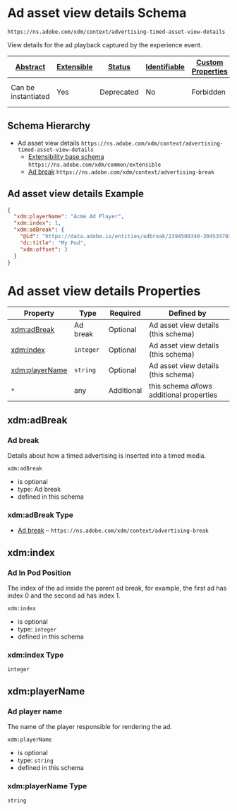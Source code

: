 
# Ad asset view details Schema

```
https://ns.adobe.com/xdm/context/advertising-timed-asset-view-details
```

View details for the ad playback captured by the experience event.

| [Abstract](../../../abstract.md) | [Extensible](../../../extensions.md) | [Status](../../../status.md) | [Identifiable](../../../id.md) | [Custom Properties](../../../extensions.md) | [Additional Properties](../../../extensions.md) | Defined In |
|----------------------------------|--------------------------------------|------------------------------|--------------------------------|---------------------------------------------|-------------------------------------------------|------------|
| Can be instantiated | Yes | Deprecated | No | Forbidden | Permitted | [datatypes/deprecated/advertising-timed-asset-view-details.schema.json](datatypes/deprecated/advertising-timed-asset-view-details.schema.json) |
## Schema Hierarchy

* Ad asset view details `https://ns.adobe.com/xdm/context/advertising-timed-asset-view-details`
  * [Extensibility base schema](../extensible.schema.md) `https://ns.adobe.com/xdm/common/extensible`
  * [Ad break](../marketing/advertising-break.schema.md) `https://ns.adobe.com/xdm/context/advertising-break`


## Ad asset view details Example
```json
{
  "xdm:playerName": "Acme Ad Player",
  "xdm:index": 1,
  "xdm:adBreak": {
    "@id": "https://data.adobe.io/entities/adbreak/2394509340-30453470347",
    "dc:title": "My Pod",
    "xdm:offset": 3
  }
}
```

# Ad asset view details Properties

| Property | Type | Required | Defined by |
|----------|------|----------|------------|
| [xdm:adBreak](#xdmadbreak) | Ad break | Optional | Ad asset view details (this schema) |
| [xdm:index](#xdmindex) | `integer` | Optional | Ad asset view details (this schema) |
| [xdm:playerName](#xdmplayername) | `string` | Optional | Ad asset view details (this schema) |
| `*` | any | Additional | this schema *allows* additional properties |

## xdm:adBreak
### Ad break

Details about how a timed advertising is inserted into a timed media.

`xdm:adBreak`
* is optional
* type: Ad break
* defined in this schema

### xdm:adBreak Type


* [Ad break](../marketing/advertising-break.schema.md) – `https://ns.adobe.com/xdm/context/advertising-break`





## xdm:index
### Ad In Pod Position

The index of the ad inside the parent ad break, for example, the first ad has index 0 and the second ad has index 1.

`xdm:index`
* is optional
* type: `integer`
* defined in this schema

### xdm:index Type


`integer`






## xdm:playerName
### Ad player name

The name of the player responsible for rendering the ad.

`xdm:playerName`
* is optional
* type: `string`
* defined in this schema

### xdm:playerName Type


`string`





